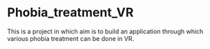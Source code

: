 # Phobia_treatment_VR
This is a project in which aim is to build an application through which various phobia treatment can be done in VR.
